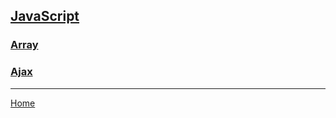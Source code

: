 ## [JavaScript](https://developer.mozilla.org/en-US/docs/Web/JavaScript)

### [Array](array.md)

### [Ajax](ajax.md)

---
[Home](/)